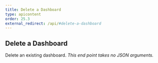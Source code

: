 ```yaml
---
title: Delete a Dashboard
type: apicontent
order: 25.3
external_redirect: /api/#delete-a-dashboard
---
```


## Delete a Dashboard
Delete an existing dashboard.
*This end point takes no JSON arguments.*
